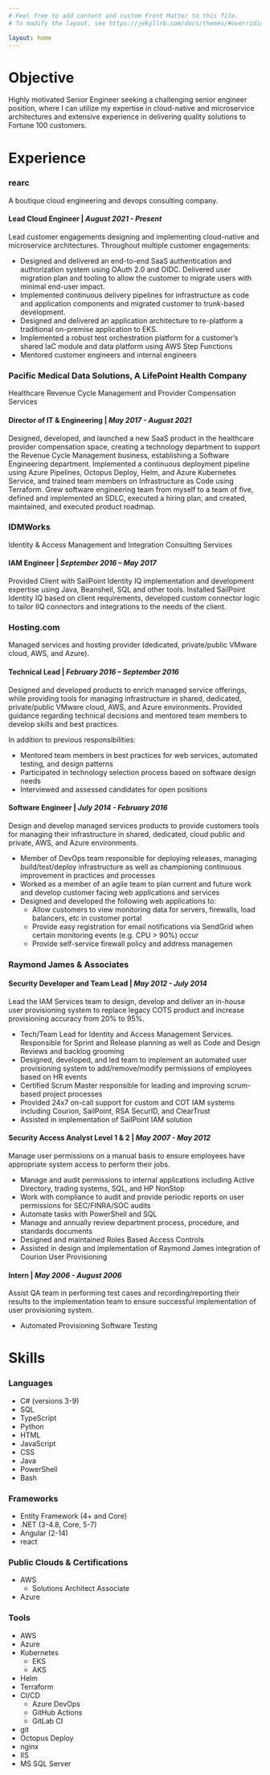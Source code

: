 ```yaml
---
# Feel free to add content and custom Front Matter to this file.
# To modify the layout, see https://jekyllrb.com/docs/themes/#overriding-theme-defaults

layout: home
---
```


# Objective

Highly motivated Senior Engineer seeking a challenging senior engineer position, where I can utilize my expertise in cloud-native and microservice architectures and extensive experience in delivering quality solutions to Fortune 100 customers.

# Experience
### rearc
A boutique cloud engineering and devops consulting company.
#### Lead Cloud Engineer | *August 2021 - Present*
Lead customer engagements designing and implementing cloud-native and microservice architectures. Throughout multiple customer engagements:

* Designed and delivered an end-to-end SaaS authentication and authorization system using OAuth 2.0 and OIDC. Delivered user migration plan and tooling to allow the customer to migrate users with minimal end-user impact.
* Implemented continuous delivery pipelines for infrastructure as code and application components and migrated customer to trunk-based development.
* Designed and delivered an application architecture to re-platform a traditional on-premise application to EKS.
* Implemented a robust test orchestration platform for a customer’s shared IaC module and data platform using AWS Step Functions
* Mentored customer engineers and internal engineers

### Pacific Medical Data Solutions, A LifePoint Health Company

Healthcare Revenue Cycle Management and Provider Compensation Services

#### Director of IT & Engineering | *May 2017 - August 2021*

Designed, developed, and launched a new SaaS product in the healthcare provider compensation space, creating a technology department to support the Revenue Cycle Management business, establishing a Software Engineering department. Implemented a continuous deployment pipeline using Azure Pipelines, Octopus Deploy, Helm, and Azure Kubernetes Service, and trained team members on Infrastructure as Code using Terraform. Grew software engineering team from myself to a team of five, defined and implemented an SDLC, executed a hiring plan, and created, maintained, and executed product roadmap.

### IDMWorks

Identity & Access Management and Integration Consulting Services

#### IAM Engineer | *September 2016 – May 2017*

Provided Client with SailPoint Identity IQ implementation and development expertise using Java, Beanshell, SQL and other tools. Installed SailPoint Identity IQ based on client requirements, developed custom connector logic to tailor IIQ connectors and integrations to the needs of the client.

### Hosting.com

Managed services and hosting provider (dedicated, private/public VMware cloud, AWS, and Azure).

#### Technical Lead | *February 2016 – September 2016*

Designed and developed products to enrich managed service offerings, while providing tools for managing infrastructure in shared, dedicated, private/public VMware cloud, AWS, and Azure environments. Provided guidance regarding technical decisions and mentored team members to develop skills and best practices.

In addition to previous responsibilities:
* Mentored team members in best practices for web services, automated testing, and design patterns
* Participated in technology selection process based on software design needs
* Interviewed and assessed candidates for open positions

#### Software Engineer | *July 2014 - February 2016*

Design and develop managed services products to provide customers tools for managing their infrastructure in shared, dedicated, cloud public and private, AWS, and Azure environments.
* Member of DevOps team responsible for deploying releases, managing build/test/deploy infrastructure as well as championing 
continuous improvement in practices and processes
* Worked as a member of an agile team to plan current and future work and develop customer facing web applications and 
services
* Designed and developed the following web applications to:
    * Allow customers to view monitoring data for servers, firewalls, load balancers, etc in customer portal
    * Provide easy registration for email notifications via SendGrid when certain monitoring events (e.g. CPU > 90%) occur
    * Provide self-service firewall policy and address managemen

### Raymond James & Associates

#### Security Developer and Team Lead | *May 2012 - July 2014*

Lead the IAM Services team to design, develop and deliver an in-house user provisioning system to replace legacy COTS product and increase provisioning accuracy from 20% to 95%.

* Tech/Team Lead for Identity and Access Management Services. Responsible for Sprint and Release planning as well as Code 
and Design Reviews and backlog grooming
* Designed, developed, and led team to implement an automated user provisioning system to add/remove/modify permissions of 
employees based on HR events
* Certified Scrum Master responsible for leading and improving scrum-based project processes
* Provided 24x7 on-call support for custom and COT IAM systems including Courion, SailPoint, RSA SecurID, and ClearTrust
* Assisted in implementation of SailPoint IAM solution

#### Security Access Analyst Level 1 & 2 | *May 2007 - May 2012*

Manage user permissions on a manual basis to ensure employees have appropriate system access to perform their jobs.

* Manage and audit permissions to internal applications including Active Directory, trading systems, SQL, and HP NonStop
* Work with compliance to audit and provide periodic reports on user permissions for SEC/FINRA/SOC audits
* Automate tasks with PowerShell and SQL
* Manage and annually review department process, procedure, and standards documents
* Designed and maintained Roles Based Access Controls
* Assisted in design and implementation of Raymond James integration of Courion User Provisioning

#### Intern | *May 2006 - August 2006*

Assist QA team in performing test cases and recording/reporting their results to the implementation team to ensure successful implementation of user provisioning system.
* Automated Provisioning Software Testing

# Skills
### Languages 

* C# (versions 3-9)
* SQL
* TypeScript
* Python
* HTML
* JavaScript
* CSS
* Java
* PowerShell
* Bash

### Frameworks

* Entity Framework (4+ and Core)
* .NET (3-4.8, Core, 5-7)
* Angular (2-14)
* react

### Public Clouds & Certifications
* AWS
    * Solutions Architect Associate
* Azure

### Tools 

* AWS
* Azure
* Kubernetes
    * EKS
    * AKS
* Helm
* Terraform
* CI/CD
    * Azure DevOps
    * GitHub Actions
    * GitLab CI
* git
* Octopus Deploy
* nginx
* IIS
* MS SQL Server